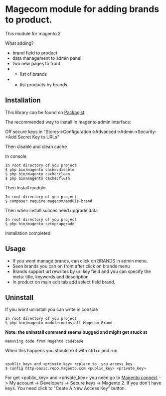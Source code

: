 Magecom module for adding brands to product.
===========
This module for magento 2 

What adding?
*  brand field to product
*  data management to admin panel
*  two new pages to front 
* * list of brands
* * list products by brands

Installation
------------
This library can be found on [Packagist](https://packagist.org/packages/magecom/module-brand).


The recommended way to install
In magento admin interface: 

Off secure keys in "Stores->Configuration->Advanced->Admin->Security->Add Secret Key to URLs"


Then disable and clean cache


In console
```
In root directory of you project
$ php bin/magento cache:disable
$ php bin/magento cache:clean 
$ php bin/magento cache:flush
```
Then install module 
```
In root directory of you project
$ composer require magecom/module-brand
```
Then when install succes need upgrade data
```
In root directory of you project
$ php bin/magento setup:upgrade
```
Installation completed

Usage
-----
* If you wont manage brands, can click on BRANDS in admin menu.
* Seen brands you can on front after click on brands menu
* Brands support url rewrites by url key field and you can specify the meta: title, keywords and description 
* In product on main edit tab add select field brand. 


Uninstall
---------
If you wont uninstall you can write in console
```
In root directory of you project
$ php bin/magento module:uninstall Magecom_Brand
```

**Note: the uninstall command seems bugged and might get stuck at**
 ```
Removing code from Magento codebase
```
When this happens you should exit with ctrl+c and run


```

<public_key> and <private_key> replace to  you access key
$ config http-basic.repo.magento.com <public_key> <private_key>
```

For get <public_key> and <private_key> you need go to [Magento connect](https://www.magentocommerce.com/magento-connect/customer/account/login) -> My account -> Developers -> Secure keys -> Magento 2.
If you don't have keys. You need click to "Ceate A New Access Key" button.